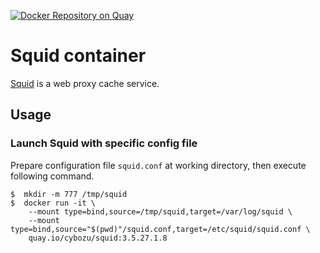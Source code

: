 [![Docker Repository on Quay](https://quay.io/repository/cybozu/squid/status "Docker Repository on Quay")](https://quay.io/repository/cybozu/squid)

# Squid container

[Squid](http://www.squid-cache.org/) is a web proxy cache service.

## Usage

### Launch Squid with specific config file

Prepare configuration file `squid.conf` at working directory, then execute following command.

    $  mkdir -m 777 /tmp/squid
    $  docker run -it \
        --mount type=bind,source=/tmp/squid,target=/var/log/squid \
        --mount type=bind,source="$(pwd)"/squid.conf,target=/etc/squid/squid.conf \
        quay.io/cybozu/squid:3.5.27.1.8
